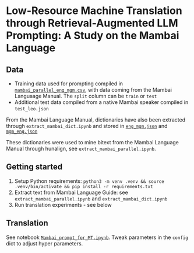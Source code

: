 # Low-Resource Machine Translation through Retrieval-Augmented LLM Prompting: A Study on the Mambai Language


## Data

- Training data used for prompting compiled in [`mambai_parallel_eng_mgm.csv`](./mambai_parallel_eng_mgm.csv), with data coming from the Mambai Languaage Manual. The `split` column can be `train` or `test`
- Additional test data compiled from a native Mambai speaker compiled in `test_leo.json`

From the Mambai Language Manual, dictionaries have also been extracted through `extract_mambai_dict.ipynb` and stored in [`eng_mgm.json`](./eng_mgm.json) and [`mgm_eng.json`](./mgm_eng.json)

These dictionaries were used to mine bitext from the Mambai Language Manual through hunalign, see `extract_mambai_parallel.ipynb`.

## Getting started

1. Setup Python requirements: `python3 -m venv .venv && source .venv/bin/activate && pip install -r requirements.txt`
2. Extract text from Mambai Language Guide: see `extract_mambai_parallel.ipynb` and `extract_mambai_dict.ipynb`
3. Run translation experiments - see below

## Translation

See notebook [`Mambai_prompt_for_MT.ipynb`](./Mambai_prompt_for_MT.ipynb). Tweak parameters in the `config` dict to adjust hyper parameters.
